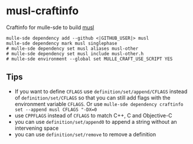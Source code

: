 # musl-craftinfo

Craftinfo for mulle-sde to build [musl](//github.com/<|GITHUB_USER|>/musl)

```
mulle-sde dependency add --github <|GITHUB_USER|> musl
mulle-sde dependency mark musl singlephase
# mulle-sde dependency set musl aliases musl-other
# mulle-sde dependency set musl include musl-other.h
# mulle-sde environment --global set MULLE_CRAFT_USE_SCRIPT YES
```

## Tips

* If you want to define `CFLAGS` use `definition/set/append/CFLAGS` instead of `definition/set/CFLAGS` so that you can still add flags with the environment variable `CFLAGS`. Or use `mulle-sde dependency craftinfo  set --append musl CFLAGS "-DX=0`
* use `CPPFLAGS` instead of `CFLAGS` to match C++, C and Objective-C
* you can use `definition/set/append0` to append a string without an intervening space
* you can use `definition/set/remove` to remove a definition
